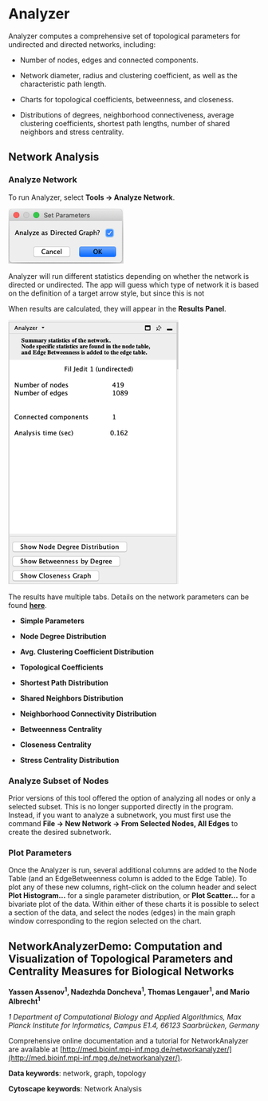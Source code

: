 <a id="networkanalyzer"> </a>
# Analyzer

Analyzer computes a comprehensive set of topological parameters
for undirected and directed networks, including:

-   Number of nodes, edges and connected components.

-   Network diameter, radius and clustering coefficient, as well as the
    characteristic path length.

-   Charts for topological coefficients, betweenness, and closeness.

-   Distributions of degrees, neighborhood connectiveness, average
    clustering coefficients, shortest path lengths, number of shared
    neighbors and stress centrality.


<a id="network_analysis"> </a>
## Network Analysis

<a id="analyze_network"> </a>
### Analyze Network

To run Analyzer, select **Tools → Analyze Network**.

![](_static/images/Network_Analyzer/Analyzer.png)

Analyzer will run different statistics depending on whether the network is directed or undirected.  The app will guess which type of network it is based on the definition of a target arrow style, but since this is not 

When results are calculated, they will appear in the **Results Panel**.

![](_static/images/Network_Analyzer/AnalyzerResultsPanel.png)

The results have multiple tabs. Details on the network parameters can be
found
**[here](http://med.bioinf.mpi-inf.mpg.de/netanalyzer/help/2.7/index.html#complex)**.

-   **Simple Parameters**

-   **Node Degree Distribution**

-   **Avg. Clustering Coefficient Distribution**

-   **Topological Coefficients**

-   **Shortest Path Distribution**

-   **Shared Neighbors Distribution**

-   **Neighborhood Connectivity Distribution**

-   **Betweenness Centrality**

-   **Closeness Centrality**

-   **Stress Centrality Distribution**

### Analyze Subset of Nodes

Prior versions of this tool offered the option of analyzing all nodes or only a selected subset.   This is no longer supported directly in the program.  Instead, if you want to analyze a subnetwork, you must first use the command **File → New Network → From Selected Nodes, All Edges** to create the desired subnetwork.
<a id="plot_parameters"> </a>
### Plot Parameters

Once the Analyzer is run, several additional columns are added to the Node Table (and an EdgeBetweenness column is added to the Edge Table).  To plot any of these new columns, right-click on the column header and select **Plot Histogram...** for a single parameter distribution, or **Plot Scatter...** for a bivariate plot of the data.  Within either of these charts it is possible to select a section of the data, and select the nodes (edges) in the main graph window corresponding to the region selected on the chart.
<a id="networkanalyzer_settings"> </a>

<a id="networkanalyzerdemo"> </a>
## NetworkAnalyzerDemo: Computation and Visualization of Topological Parameters and Centrality Measures for Biological Networks
**Yassen Assenov<sup>1</sup>, Nadezhda Doncheva<sup>1</sup>, Thomas Lengauer<sup>1</sup>, and Mario Albrecht<sup>1</sup>**

*1 Department of Computational Biology and Applied Algorithmics, Max Planck Institute for Informatics, Campus E1.4, 66123 Saarbrücken, Germany*

Comprehensive online documentation and a tutorial for NetworkAnalyzer are available at [http://med.bioinf.mpi-inf.mpg.de/networkanalyzer/](http://med.bioinf.mpi-inf.mpg.de/networkanalyzer/).

**Data keywords**: network, graph, topology

**Cytoscape keywords**: Network Analysis
